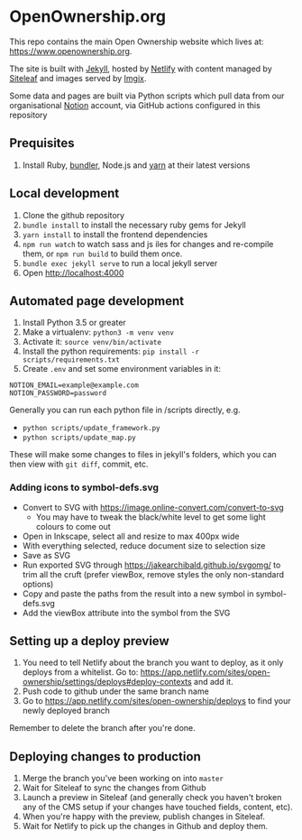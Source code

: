 # OpenOwnership.org

This repo contains the main Open Ownership website which lives at:
https://www.openownership.org.

The site is built with [Jekyll](https://jekyllrb.com/), hosted by
[Netlify](https://www.netlify.com/) with content managed by
[Siteleaf](https://www.siteleaf.com/) and images served by
[Imgix](https://www.imgix.com/).

Some data and pages are built via Python scripts which pull data from our
organisational [Notion](https://notion.so) account, via GitHub actions configured
in this repository

## Prequisites
1. Install Ruby, [bundler](https://bundler.io/), Node.js and [yarn](https://yarnpkg.com/) at their latest versions

## Local development
1. Clone the github repository
2. `bundle install` to install the necessary ruby gems for Jekyll
3. `yarn install` to install the frontend dependencies
4. `npm run watch` to watch sass and js iles for changes and re-compile them,
   or `npm run build` to build them once.
5. `bundle exec jekyll serve` to run a local jekyll server
6. Open [http://localhost:4000](http://localhost:4000)

## Automated page development
1. Install Python 3.5 or greater
2. Make a virtualenv: `python3 -m venv venv`
3. Activate it: `source venv/bin/activate`
4. Install the python requirements: `pip install -r scripts/requirements.txt`
5. Create `.env` and set some environment variables in it:

```shell
NOTION_EMAIL=example@example.com
NOTION_PASSWORD=password
```

Generally you can run each python file in /scripts directly, e.g.
- `python scripts/update_framework.py`
- `python scripts/update_map.py`

These will make some changes to files in jekyll's folders, which you can then
view with `git diff`, commit, etc.

### Adding icons to symbol-defs.svg

- Convert to SVG with https://image.online-convert.com/convert-to-svg
  - You may have to tweak the black/white level to get some light colours to
    come out
- Open in Inkscape, select all and resize to max 400px wide
- With everything selected, reduce document size to selection size
- Save as SVG
- Run exported SVG through https://jakearchibald.github.io/svgomg/ to trim all
  the cruft (prefer viewBox, remove styles the only non-standard options)
- Copy and paste the paths from the result into a new symbol in symbol-defs.svg
- Add the viewBox attribute into the symbol from the SVG

## Setting up a deploy preview

1. You need to tell Netlify about the branch you want to deploy, as it only deploys
   from a whitelist. Go to: https://app.netlify.com/sites/open-ownership/settings/deploys#deploy-contexts
   and add it.
2. Push code to github under the same branch name
3. Go to https://app.netlify.com/sites/open-ownership/deploys to find your newly
   deployed branch

Remember to delete the branch after you're done.

## Deploying changes to production

1. Merge the branch you've been working on into `master`
2. Wait for Siteleaf to sync the changes from Github
3. Launch a preview in Siteleaf (and generally check you haven't broken any of
   the CMS setup if your changes have touched fields, content, etc).
4. When you're happy with the preview, publish changes in Siteleaf.
5. Wait for Netlify to pick up the changes in Github and deploy them.
